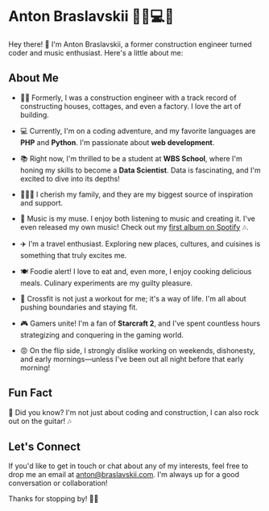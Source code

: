 # Anton Braslavskii 👷‍♂️💻🎸

Hey there! 👋 I'm Anton Braslavskii, a former construction engineer turned coder and music enthusiast. Here's a little about me:

## About Me

- 👷‍♂️ Formerly, I was a construction engineer with a track record of constructing houses, cottages, and even a factory. I love the art of building.

- 💻 Currently, I'm on a coding adventure, and my favorite languages are **PHP** and **Python**. I'm passionate about **web development**.

- 📚 Right now, I'm thrilled to be a student at **WBS School**, where I'm honing my skills to become a **Data Scientist**. Data is fascinating, and I'm excited to dive into its depths!

- 👨‍👩‍👧 I cherish my family, and they are my biggest source of inspiration and support.

- 🎵 Music is my muse. I enjoy both listening to music and creating it. I've even released my own music! Check out my [first album on Spotify](https://open.spotify.com/album/33tHbaPhIOBGyqXGzHqGrP) 🎶.

- ✈️ I'm a travel enthusiast. Exploring new places, cultures, and cuisines is something that truly excites me.

- 🍽️ Foodie alert! I love to eat and, even more, I enjoy cooking delicious meals. Culinary experiments are my guilty pleasure.

- 💪 Crossfit is not just a workout for me; it's a way of life. I'm all about pushing boundaries and staying fit.

- 🎮 Gamers unite! I'm a fan of **Starcraft 2**, and I've spent countless hours strategizing and conquering in the gaming world.

- 😡 On the flip side, I strongly dislike working on weekends, dishonesty, and early mornings—unless I've been out all night before that early morning!

## Fun Fact
🎸 Did you know? I'm not just about coding and construction, I can also rock out on the guitar! 🎶

## Let's Connect

If you'd like to get in touch or chat about any of my interests, feel free to drop me an email at [anton@braslavskii.com](mailto:anton@braslavskii.com). I'm always up for a good conversation or collaboration!

Thanks for stopping by! 🚀🌟
